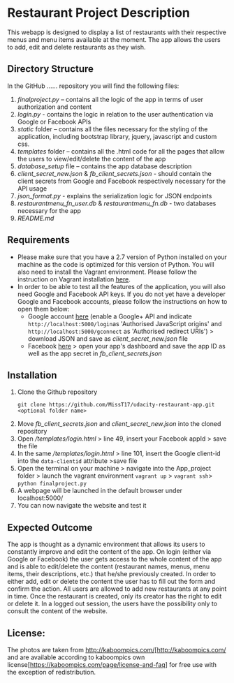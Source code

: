 # Restaurant Project Description
This webapp is designed to display a list of restaurants with their respective menus and menu items available at the moment. The app allows the users to add, edit and delete restaurants as they wish. 

## Directory Structure
In the GitHub …… repository you will find the following files:
1. *finalproject.py* – contains all the logic of the app in terms of user authorization and content
2. *login.py* - contains the logic in relation to the user authentication via Google or Facebook APIs
3. *static* folder – contains all the files necessary for the styling of the application, including bootstrap library, jquery, javascript and custom css.
4. *templates* folder – contains all the .html code for all the pages that allow the users to view/edit/delete the content of the app
5. *database_setup* file – contains the app database description
6. *client_secret_new.json* & *fb_client_secrets.json* - should contain the client secrets from Google and Facebook respectively necessary for the API usage
7. *json_format.py* - explains the serialization logic for JSON endpoints 
8. *restaurantmenu_fn_user.db* & *restaurantmenu_fn.db* - two databases necessary for the app 
9. *README.md*

## Requirements
- Please make sure that you have a 2.7 version of Python installed on your machine as the code is optimized for this version of Python. You will also need to install the Vagrant environment. Please follow the instruction on Vagrant installation [here](https://classroom.udacity.com/nanodegrees/nd004/parts/8d3e23e1-9ab6-47eb-b4f3-d5dc7ef27bf0/modules/348776022975461/lessons/3967218625/concepts/39636486110923).
- In order to be able to test all the features of the application, you will also need Google and Facebook API keys. If you do not yet have a developer Google and Facebook accounts, please follow the instructions on how to open them below:
    - Google account [here](https://developers.google.com/identity/sign-in/web/devconsole-project) (enable a Google+ API and indicate `http://localhost:5000/login`as 'Authorised JavaScript origins' and
`http://localhost:5000/gconnect` as 'Authorised redirect URIs') > download JSON and save as *client_secret_new.json* file
    - Facebook [here](https://developers.facebook.com/docs/pages/getting-started/) > open your app's dashboard and save the app ID as well as the app secret in *fb_client_secrets.json*

## Installation
1. Clone the Github repository
    ```
    git clone https://github.com/MissT17/udacity-restaurant-app.git <optional folder name>
    ```
2. Move *fb_client_secrets.json* and *client_secret_new.json* into the cloned repository
3. Open */templates/login.html* > line 49, insert your Facebook appId > save the file
4. In the same */templates/login.html* > line 101, insert the Google client-id into the `data-clientid` attribute >save file
5. Open the terminal on your machine > navigate into the App_project folder > launch the vagrant environment `vagrant up` > `vagrant ssh`> `python finalproject.py`
6. A webpage will be launched in the default browser under localhost:5000/
7. You can now navigate the website and test it

## Expected Outcome
The app is thought as a dynamic environment that allows its users to constantly improve and edit the content of the app. On login (either via Google or Facebook) the user gets access to the whole content of the app and is able to edit/delete the content (restaurant names, menus, menu items, their descriptions, etc.) that he/she previously created. In order to either add, edit or delete the content the user has to fill out the form and confirm the action. All users are allowed to add new restaurants at any point in time. Once the restaurant is created, only its creator has the right to edit or delete it. In a logged out session, the users have the possibility only to consult the content of the website.

## License:
The photos are taken from http://kaboompics.com/[http://kaboompics.com/ and are available according to kaboompics own license[https://kaboompics.com/page/license-and-faq] for free use with the exception of redistribution.